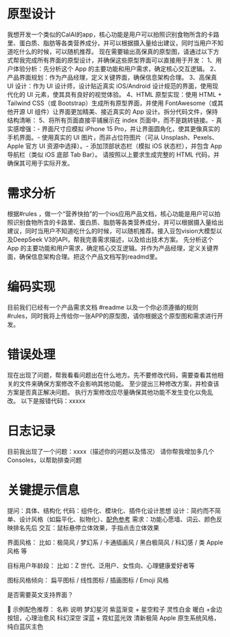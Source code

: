 # 原型设计
我想开发一个类似的CalAI的app，核心功能是用户可以拍照识别食物所含的卡路里、蛋白质、脂肪等各类营养成分，并可以根据摄入量给出建议，同时当用户不知道吃什么的时候，可以随机推荐。
现在需要输出高保真的原型图，请通过以下方式帮我完成所有界面的原型设计，并确保这些原型界面可以直接用于开发：
1、用户体验分析：先分析这个 App 的主要功能和用户需求，确定核心交互逻辑。
2、产品界面规划：作为产品经理，定义关键界面，确保信息架构合理。
3、高保真 UI 设计：作为 UI 设计师，设计贴近真实 iOS/Android 设计规范的界面，使用现代化的 UI 元素，使其具有良好的视觉体验。
4、HTML 原型实现：使用 HTML + Tailwind CSS（或 Bootstrap）生成所有原型界面，并使用 FontAwesome（或其他开源 UI 组件）让界面更加精美、接近真实的 App 设计。拆分代码文件，保持结构清晰：
5、将所有页面直接平铺展示在 index 页面中，而不是跳转链接。- 真实感增强：- 界面尺寸应模拟 iPhone 15 Pro，并让界面圆角化，使其更像真实的手机界面。- 使用真实的 UI 图片，而非占位符图片（可从 Unsplash、Pexels、Apple 官方 UI 资源中选择）。- 添加顶部状态栏（模拟 iOS 状态栏），并包含 App 导航栏（类似 iOS 底部 Tab Bar）。
请按照以上要求生成完整的 HTML 代码，并确保其可用于实际开发。

# 需求分析
根据#rules  ，做一个“营养快拍”的一个ios应用产品文档，核心功能是用户可以拍照识别食物所含的卡路里、蛋白质、脂肪等各类营养成分，并可以根据摄入量给出建议，同时当用户不知道吃什么的时候，可以随机推荐。接入豆包vision大模型以及DeepSeek V3的API，帮我完善需求描述，以及给出技术方案。
先分析这个 App 的主要功能和用户需求，确定核心交互逻辑。并作为产品经理，定义关键界面，确保信息架构合理。把这个产品文档写到readmd里。

# 编码实现
目前我们已经有一个产品需求文档 #readme 以及一个你必须遵循的规则 #rules，同时我将上传给你一张APP的原型图，请你根据这个原型图和需求进行开发。

# 错误处理
现在出现了问题，帮我看看问题出在什么地方。先不要修改代码，需要查看其他相关的文件来确保方案修改不会影响其他功能。 
至少提出三种修改方案，并检查该方案是否真正解决问题。 执行方案修改应尽量确保其他功能不发生变化以免乱改。
以下是报错代码：xxxxx

# 日志记录
目前我出现了一个问题：xxxx（描述你的问题以及情况）
请你帮我增加多几个Consoles，以帮助排查问题



# 关键提示信息
提问：具体、结构化
代码：组件化、模块化、插件化设计思想
设计：简约而不简单、设计风格（如扁平化、拟物化）、[配色参考](https://ant.design/index-cn)
需求：功能心愿墙、词云、颜色反映排名先后
交互：鼠标悬停立体效果，手指点击立体效果

界面风格：
比如：极简风 / 梦幻系 / 卡通插画风 / 黑白极简风 / 科幻感 / 类 Apple 风格 等

目标用户年龄段：
比如：Z 世代、泛用户、女性向、心理健康爱好者等

图标风格倾向：
扁平图标 / 线性图标 / 插画图标 / Emoji 风格

是否需要英文支持界面？

🎨 示例配色推荐：
名称	说明
梦幻星河	紫蓝渐变 + 星空粒子
灵性白金	暖白 +金边按钮，心理治愈风
科幻深空	深蓝 + 霓虹蓝光效
清新极简	Apple 原生系统风格，纯白蓝灰主色